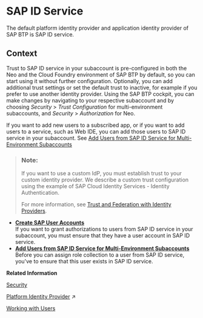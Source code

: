 <!-- loiod6a8db70bdde459f92f2837349f95090 -->

# SAP ID Service

The default platform identity provider and application identity provider of SAP BTP is SAP ID service.



## Context

Trust to SAP ID service in your subaccount is pre-configured in both the Neo and the Cloud Foundry environment of SAP BTP by default, so you can start using it without further configuration. Optionally, you can add additional trust settings or set the default trust to inactive, for example if you prefer to use another identity provider. Using the SAP BTP cockpit, you can make changes by navigating to your respective subaccount and by choosing *Security* \> *Trust Configuration* for multi-environment subaccounts, and *Security* \> *Authorization* for Neo.

If you want to add new users to a subscribed app, or if you want to add users to a service, such as Web IDE, you can add those users to SAP ID service in your subaccount. See [Add Users from SAP ID Service for Multi-Environment Subaccounts](Add_Users_from_SAP_ID_Service_for_Multi-Environment_Subaccounts_760ab77.md)

> ### Note:  
> If you want to use a custom IdP, you must establish trust to your custom identity provider. We describe a custom trust configuration using the example of SAP Cloud Identity Services - Identity Authentication.
> 
> For more information, see [Trust and Federation with Identity Providers](Trust_and_Federation_with_Identity_Providers_cb1bc8f.md).

-   **[Create SAP User Accounts](Create_SAP_User_Accounts_ebe42f6.md "If you want to grant authorizations to users from SAP ID service in your subaccount, you
		must ensure that they have a user account in SAP ID service.")**  
If you want to grant authorizations to users from SAP ID service in your subaccount, you must ensure that they have a user account in SAP ID service.
-   **[Add Users from SAP ID Service for Multi-Environment Subaccounts](Add_Users_from_SAP_ID_Service_for_Multi-Environment_Subaccounts_760ab77.md "Before you can assign role collection to a user from SAP ID service, you've to ensure that
		this user exists in SAP ID service.")**  
Before you can assign role collection to a user from SAP ID service, you've to ensure that this user exists in SAP ID service.

**Related Information**  


[Security](Security_e129aa2.md "Use the security features and functions of SAP BTP to support the security policies of your organization.")

[Platform Identity Provider](https://help.sap.com/viewer/ea72206b834e4ace9cd834feed6c0e09/Cloud/en-US/80edbe70b8f3478d8a59c21a91a47aa6.html "The platform identity provider is the user base for access to your SAP BTP subaccount in the Neo environment. The default user base is provided by SAP ID Service. You can switch to an Identity Authentication tenant if you want to use a custom user base.") :arrow_upper_right:



[Working with Users](Working_with_Users_2c91f88.md "In the SAP BTP cockpit, you can see the users of your global account or subaccount, user-related identity provider information, and their authorizations. In a user's overview, you can create and delete users, and assign role collections. You can also display an overview of the role collections, where you can drill down all the way to the role, and see the application that the role is belongs to.")

